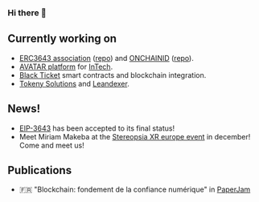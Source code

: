 ### Hi there 👋

## Currently working on
- [ERC3643 association](https://www.erc3643.org/) ([repo](https://github.com/ERC-3643/ERC-3643)) and [ONCHAINID](https://www.onchainid.com/) ([repo](https://github.com/onchain-id/solidity)).
- [AVATAR platform](https://avatar.lu) for [InTech](https://intech.lu/).
- [Black Ticket](https://blackticket.net/) smart contracts and blockchain integration.
- [Tokeny Solutions](https://tokeny.com) and [Leandexer](https://www.leandexer.com/).

## News!
- [EIP-3643](https://eips.ethereum.org/EIPS/eip-3643) has been accepted to its final status!
- Meet Miriam Makeba at the [Stereopsia XR europe event](https://stereopsia.com/) in december! Come and meet us!

## Publications
- 🇫🇷 "Blockchain: fondement de la confiance numérique" in [PaperJam](https://paperjam.lu/article/blockchain-fondement-confiance)
